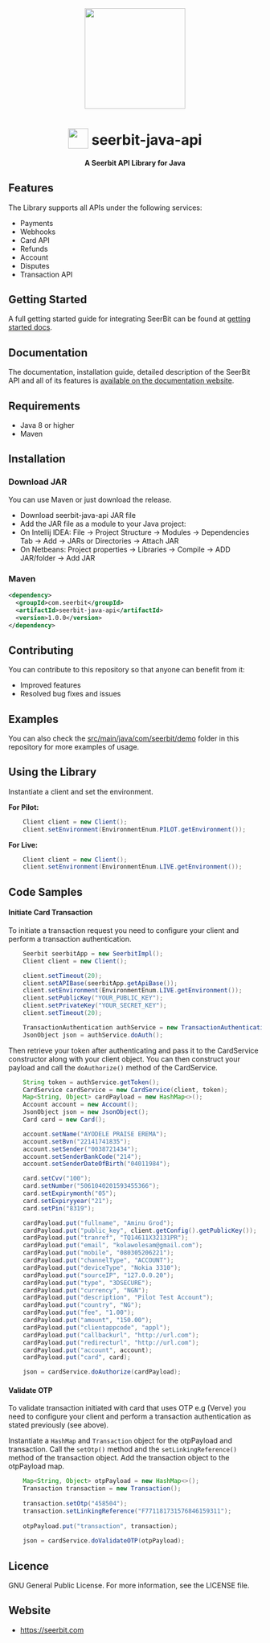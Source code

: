 <div align="center">
 <img width="200" valign="top" src="https://res.cloudinary.com/dy2dagugp/image/upload/v1571249658/seerbit-logo_mdinom.png">
</div>


<h1 align="center">
  <img width="40" valign="bottom" src="file:///Users/centricgateway/Downloads/java.png">
  seerbit-java-api
</h1>

<h4 align="center">
  A Seerbit API Library for Java
</h4>

## Features

The Library supports all APIs under the following services:
* Payments
* Webhooks
* Card API
* Refunds
* Account
* Disputes
* Transaction API

## Getting Started

A full getting started guide for integrating SeerBit can be found at [getting started docs](https://doc.seerbit.com).

## Documentation

The documentation, installation guide, detailed description of the SeerBit API and all of its features is [available on the documentation website](https://doc.seerbit.com/api/library).


## Requirements

* Java 8 or higher
* Maven


## Installation

### Download JAR

You can use Maven or just download the release.
* Download seerbit-java-api JAR file
* Add the JAR file as a module to your Java project:
* On Intellij IDEA: File -> Project Structure -> Modules -> Dependencies Tab -> Add -> JARs or Directories -> Attach JAR
* On Netbeans: Project properties -> Libraries -> Compile -> ADD JAR/folder -> Add JAR

### Maven

```xml
<dependency>
  <groupId>com.seerbit</groupId>
  <artifactId>seerbit-java-api</artifactId>
  <version>1.0.0</version>
</dependency>
```

## Contributing

You can contribute to this repository so that anyone can benefit from it:

* Improved features
* Resolved bug fixes and issues

## Examples

You can also check the [src/main/java/com/seerbit/demo](https://github.com/seerbit/seerbit-java-api/tree/master/src/main/java/com/seerbit/demo) folder in this repository for more examples of usage.

## Using the Library

Instantiate a client and set the environment.

<strong>For Pilot:</strong>

```java
    Client client = new Client();
    client.setEnvironment(EnvironmentEnum.PILOT.getEnvironment());
```

<strong>For Live:</strong>

```java
    Client client = new Client();
    client.setEnvironment(EnvironmentEnum.LIVE.getEnvironment());
```

## Code Samples 

<strong><h4>Initiate Card Transaction</h4></strong>
To initiate a transaction request you need to configure your client and perform a 
transaction authentication. 

```java
    Seerbit seerbitApp = new SeerbitImpl();
    Client client = new Client();

    client.setTimeout(20);
    client.setAPIBase(seerbitApp.getApiBase());
    client.setEnvironment(EnvironmentEnum.LIVE.getEnvironment());
    client.setPublicKey("YOUR_PUBLIC_KEY");
    client.setPrivateKey("YOUR_SECRET_KEY");
    client.setTimeout(20);

    TransactionAuthentication authService = new TransactionAuthentication(client);
    JsonObject json = authService.doAuth();
```

Then retrieve your token after authenticating and pass it to the CardService constructor along with your client object. You can then construct your payload and call the <code>doAuthorize()</code> method of the CardService.
```java
    String token = authService.getToken();
    CardService cardService = new CardService(client, token);   
    Map<String, Object> cardPayload = new HashMap<>();
    Account account = new Account();
    JsonObject json = new JsonObject();
    Card card = new Card();

    account.setName("AYODELE PRAISE EREMA");
    account.setBvn("22141741835");
    account.setSender("0038721434");
    account.setSenderBankCode("214");
    account.setSenderDateOfBirth("04011984");

    card.setCvv("100");
    card.setNumber("5061040201593455366");
    card.setExpirymonth("05");
    card.setExpiryyear("21");
    card.setPin("8319");

    cardPayload.put("fullname", "Aminu Grod");
    cardPayload.put("public_key", client.getConfig().getPublicKey());
    cardPayload.put("tranref", "TQ14611X32131PR");
    cardPayload.put("email", "kolawolesam@gmail.com");
    cardPayload.put("mobile", "080305206221");
    cardPayload.put("channelType", "ACCOUNT");
    cardPayload.put("deviceType", "Nokia 3310");
    cardPayload.put("sourceIP", "127.0.0.20");
    cardPayload.put("type", "3DSECURE");
    cardPayload.put("currency", "NGN");
    cardPayload.put("description", "Pilot Test Account");
    cardPayload.put("country", "NG");
    cardPayload.put("fee", "1.00");
    cardPayload.put("amount", "150.00");
    cardPayload.put("clientappcode", "appl");
    cardPayload.put("callbackurl", "http://url.com");
    cardPayload.put("redirecturl", "http://url.com");
    cardPayload.put("account", account);
    cardPayload.put("card", card);

    json = cardService.doAuthorize(cardPayload);
``` 
<strong><h4>Validate OTP</h4></strong>
To validate transaction initiated with card that uses OTP e.g (Verve) you need to configure your client and 
perform a transaction authentication as stated previously (see above). 

Instantiate a <code>HashMap</code> and <code>Transaction</code> object for the otpPayload and transaction. Call 
the <code>setOtp()</code> method and the <code>setLinkingReference()</code> method of the transaction object. 
Add the transaction object to the otpPayload map.

```java
    Map<String, Object> otpPayload = new HashMap<>();
    Transaction transaction = new Transaction();
    
    transaction.setOtp("458504");
    transaction.setLinkingReference("F771181731576846159311");
    
    otpPayload.put("transaction", transaction);
    
    json = cardService.doValidateOTP(otpPayload);
```

## Licence
GNU General Public License. For more information, see the LICENSE file.

## Website
* https://seerbit.com
